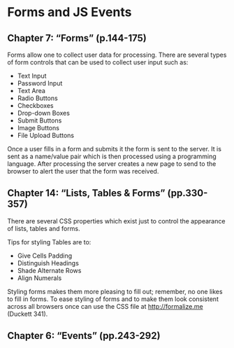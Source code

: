 # Forms and JS Events

## Chapter 7: “Forms” (p.144-175)
Forms allow one to collect user data for processing. There are several types of form controls that can be used to collect user input such as:

* Text Input
* Password Input
* Text Area
* Radio Buttons
* Checkboxes
* Drop-down Boxes
* Submit Buttons
* Image Buttons
* File Upload Buttons

Once a user fills in a form and submits it the form is sent to the server. It is sent as a name/value pair which is then processed using a programming language. After processing the server creates a new page to send to the browser to alert the user that the form was received. 

## Chapter 14: “Lists, Tables & Forms” (pp.330-357)
There are several CSS properties which exist just to control the appearance of lists, tables and forms. 

Tips for styling Tables are to:
* Give Cells Padding
* Distinguish Headings
* Shade Alternate Rows
* Align Numerals

Styling forms makes them more pleasing to fill out; remember, no one likes to fill in forms. To ease styling of forms and to make them look consistent across all browsers once can use the CSS file at http://formalize.me (Duckett 341).

## Chapter 6: “Events” (pp.243-292)

